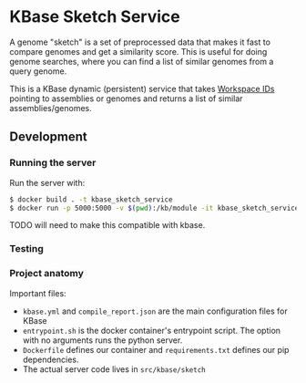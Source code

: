 # KBase Sketch Service

A genome "sketch" is a set of preprocessed data that makes it fast to compare genomes and get a similarity score. This is useful for doing genome searches, where you can find a list of similar genomes from a query genome.

This is a KBase dynamic (persistent) service that takes [Workspace IDs]() pointing to assemblies or genomes and returns a list of similar assemblies/genomes.

## Development

### Running the server

Run the server with:

```sh
$ docker build . -t kbase_sketch_service
$ docker run -p 5000:5000 -v $(pwd):/kb/module -it kbase_sketch_service
```

TODO will need to make this compatible with kbase.

### Testing

### Project anatomy

Important files:

* `kbase.yml` and `compile_report.json` are the main configuration files for KBase
* `entrypoint.sh` is the docker container's entrypoint script. The option with no arguments runs the python server.
* `Dockerfile` defines our container and `requirements.txt` defines our pip dependencies.
* The actual server code lives in `src/kbase/sketch`
